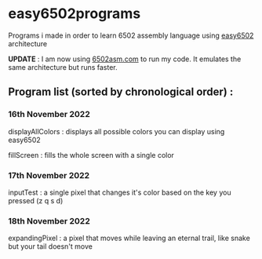 # easy6502programs
Programs i made in order to learn 6502 assembly language using [easy6502](https://skilldrick.github.io/easy6502/simulator.html) architecture

**UPDATE** : I am now using [6502asm.com](http://www.6502asm.com/) to run my code. It emulates the same architecture but runs faster.

## Program list (sorted by chronological order) :

### 16th November 2022

displayAllColors : displays all possible colors you can display using easy6502

fillScreen : fills the whole screen with a single color

### 17th November 2022 

inputTest : a single pixel that changes it's color based on the key you pressed (z q s d)

### 18th November 2022

expandingPixel : a pixel that moves while leaving an eternal trail, like snake but your tail doesn't move
